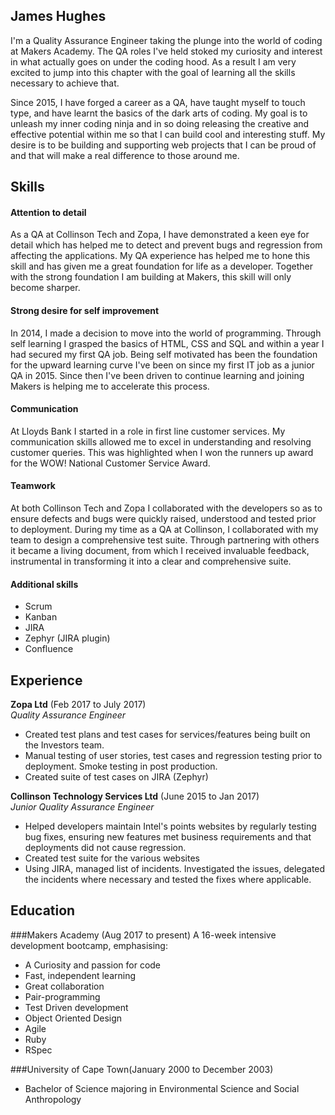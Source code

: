 ## James Hughes

I'm a Quality Assurance Engineer taking the plunge into the world of coding at Makers Academy. The QA roles I've held stoked my curiosity and interest in what actually goes on under the coding hood. As a result I am very excited to jump into this chapter with the goal of learning all the skills necessary to achieve that.

Since 2015, I have forged a career as a QA, have taught myself to touch type, and have learnt the basics of the dark arts of coding. My goal is to unleash my inner coding ninja and in so doing releasing the creative and effective potential within me so that I can build cool and interesting stuff. My desire is to be building and supporting web projects that I can be proud of and that will make a real difference to those around me.

## Skills

#### Attention to detail
As a QA at Collinson Tech and Zopa, I have demonstrated a keen eye for detail which has helped me to detect and prevent bugs and regression from affecting the applications. My QA experience has helped me to hone this skill and has given me a great foundation for life as a developer. Together with the strong foundation I am building at Makers, this skill will only become sharper.


#### Strong desire for self improvement
In 2014, I made a decision to move into the world of programming. Through self learning I grasped the basics of HTML, CSS and SQL and within a year I had secured my first QA job. Being self motivated has been the foundation for the upward learning curve I've been on since my first IT job as a junior QA in 2015. Since then I've been driven to continue learning and joining Makers is helping me to accelerate this process.


#### Communication
At Lloyds Bank I started in a role in first line customer services. My communication skills allowed me to excel in understanding and resolving customer queries. This was highlighted when I won the runners up award for the WOW! National Customer Service Award.


#### Teamwork
At both Collinson Tech and Zopa I collaborated with the developers so as to ensure defects and bugs were quickly raised, understood and tested prior to deployment. During my time as a QA at Collinson, I collaborated with my team to design a comprehensive test suite. Through partnering with others it became a living document, from which I received invaluable feedback, instrumental in transforming it into a clear and comprehensive suite.


#### Additional skills
- Scrum
- Kanban
- JIRA
- Zephyr (JIRA plugin)
- Confluence


## Experience

**Zopa Ltd** (Feb 2017 to July 2017)    
*Quality Assurance Engineer*
- Created test plans and test cases for services/features being built on the Investors team.
- Manual testing of user stories, test cases and regression testing prior to deployment. Smoke testing in post production.
- Created suite of test cases on JIRA (Zephyr)

**Collinson Technology Services Ltd** (June 2015 to Jan 2017)   
*Junior Quality Assurance Engineer*
- Helped developers maintain Intel's points websites by regularly testing bug fixes, ensuring new features met business requirements and that deployments did not cause regression.
- Created test suite for the various websites
- Using JIRA, managed list of incidents. Investigated the issues, delegated the incidents where necessary and tested the fixes where applicable.


## Education

###Makers Academy (Aug 2017 to present)
A 16-week intensive development bootcamp, emphasising:
- A Curiosity and passion for code
- Fast, independent learning
- Great collaboration
- Pair-programming
- Test Driven development
- Object Oriented Design
- Agile
- Ruby
- RSpec


###University of Cape Town(January 2000 to December 2003)
- Bachelor of Science majoring in Environmental Science and Social Anthropology
